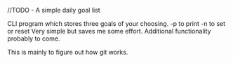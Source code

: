 //TODO - A simple daily goal list

CLI program which stores three goals of your choosing.
    -p to print
    -n to set or reset
Very simple but saves me some effort. Additional functionality probably to come.

This is mainly to figure out how git works.
